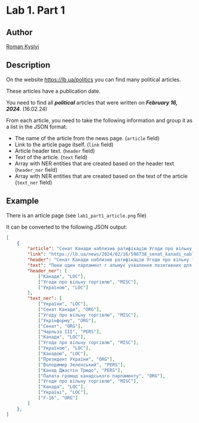 # Lab 1. Part 1

## Author
[Roman Kyslyi](https://www.linkedin.com/in/romankyslyi/)

## Description
On the website https://lb.ua/politics you can find many political articles.  

These articles have a publication date.  

You need to find all ***political*** articles that were written on ***February 16, 2024***. (16.02.24)  

From each article, you need to take the following information and group it as a list in the JSON format:  
 - The name of the article from the news page. (`article` field)
 - Link to the article page itself. (`link` field)
 - Article header text. (`header` field)
 - Text of the article. (`text` field)
 - Array with NER entities that are created based on the header text (`header_ner` field)
 - Array with NER entities that are created based on the text of the article (`text_ner` field)

## Example
There is an article page (see `lab1_part1_article.png` file)  

It can be converted to the following JSON output:  

``` json
[
	{
		"article": "Сенат Канади наблизив ратифікацію Угоди про вільну торгівлю з Україною",
		"link": "https://lb.ua/news/2024/02/16/598738_senat_kanadi_nabliziv_ratifikatsiyu.html",
		"header": "Сенат Канади наблизив ратифікацію Угоди про вільну торгівлю з Україною",
		"text": "Поки один парламент г альмує ухвалення позитивних для України рішень , інший рухається у цьому напрямку : Сенат Канади у другому читанні схвалив Угоду про вільну торгівлю з нашою країною . За повідомленням Укрінформу , для остаточного набуття чинності документу залишилося подолати три кроки : його має розглянути профільний комітет , після чого Сенат проведе фінальне голосування і передасть угоду на підпис генерал-губернатору – офіційному представнику короля Чарльза ІІІ , який є головою Канади . Угода про вільну торгівлю між Україною та Канадою у першій редакції діяла з 2017 року і скасовувала мита на чималу кількість товарів . У вересні 2023 Президент України Володимир Зеленський і прем'єр-міністр Канад Джастін Трюдо підписали оновлену версію документа , яка розширювала дію угоди на послуги , інвестиції , комунікації та інші перспективні галузі . Вона набуде чинності після ратифікації . Палата громад канадського парламенту свою частину процесу ратифікації Угоди про вільну торгівлю закінчила 7 лютого . Канада виділить Україні 60 мільйонів доларів для підтримки літаків F-16 . ",
		"header_ner": [
			["Канади", "LOC"],
			["Угоди про вільну торгівлю", "MISC"],
			["Україною", "LOC"]
		],
		"text_ner": [
			["України", "LOC"],
			["Сенат Канади", "ORG"],
			["Угоду про вільну торгівлю", "MISC"],
			["Укрінформу", "ORG"],
			["Сенат", "ORG"],
			["Чарльза ІІІ", "PERS"],
			["Канади", "LOC"],
			["Угода про вільну торгівлю", "MISC"],
			["Україною", "LOC"],
			["Канадою", "LOC"],
			["Президент України", "ORG"],
			["Володимир Зеленський", "PERS"],
			["Канад Джастін Трюдо", "PERS"],
			["Палата громад канадського парламенту", "ORG"],
			["Угоди про вільну торгівлю", "MISC"],
			["Канада", "LOC"],
			["Україні", "LOC"],
			["F-16", "ORG"]
		]
	},
]
```
